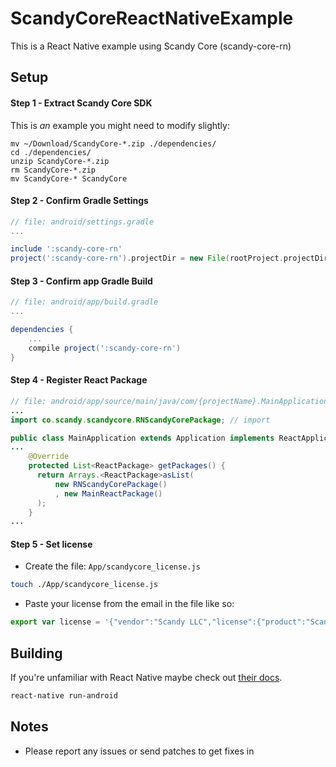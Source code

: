 # ScandyCoreReactNativeExample

This is a React Native example using Scandy Core (scandy-core-rn)

## Setup

#### Step 1 - Extract Scandy Core SDK

This is _an_ example you might need to modify slightly:

```shell
mv ~/Download/ScandyCore-*.zip ./dependencies/
cd ./dependencies/
unzip ScandyCore-*.zip
rm ScandyCore-*.zip
mv ScandyCore-* ScandyCore
```

#### Step 2 - Confirm Gradle Settings

```gradle
// file: android/settings.gradle
...

include ':scandy-core-rn'
project(':scandy-core-rn').projectDir = new File(rootProject.projectDir, '../dependencies/ScandyCore/scandy-core-rn/android')
```

#### Step 3 - Confirm app Gradle Build

```gradle
// file: android/app/build.gradle
...

dependencies {
    ...
    compile project(':scandy-core-rn')
}
```

#### Step 4 - Register React Package

```java
// file: android/app/source/main/java/com/{projectName}.MainApplication.java
...
import co.scandy.scandycore.RNScandyCorePackage; // import

public class MainApplication extends Application implements ReactApplication {
...
    @Override
    protected List<ReactPackage> getPackages() {
      return Arrays.<ReactPackage>asList(
          new RNScandyCorePackage()
          , new MainReactPackage()
      );
    }
...

```

#### Step 5 - Set license

* Create the file: `App/scandycore_license.js`

```bash
touch ./App/scandycore_license.js
```

* Paste your license from the email in the file like so:

```js
export var license = '{"vendor":"Scandy LLC","license":{"product":"Scandy Core","version":"1.0","expiry":"never","hostid":"any","customer”:”foo@bar.com”,”userdata":"{}","signature":"49EDA410195D11E79D989C63E968CD3E49EDA410195D11E79D989C63E968CD3E49EDA410195D11E79D989C63E968CD3E49EDA410195D11E79D989C63E968CD3E"}}';

```

## Building

If you're unfamiliar with React Native maybe check out [their docs](https://facebook.github.io/react-native/).

```bash
react-native run-android
```

## Notes
- Please report any issues or send patches to get fixes in
